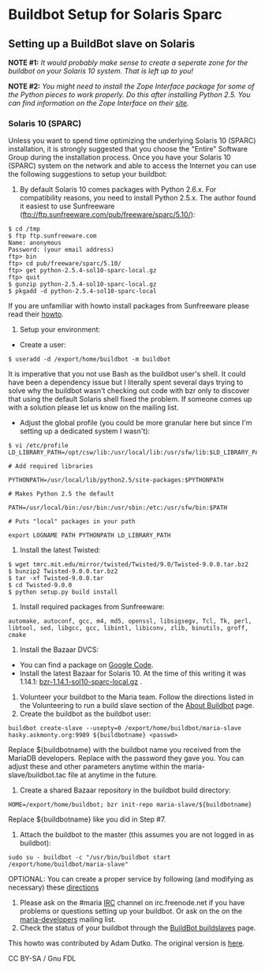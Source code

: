 
# Buildbot Setup for Solaris Sparc

## Setting up a BuildBot slave on Solaris


**NOTE #1:**
*It would probably make sense to create a seperate zone for the buildbot on your Solaris 10 system. That is left up to you!*


**NOTE #2:**
*You might need to install the Zope Interface package for some of the Python pieces to work properly. Do this after installing Python 2.5. You can find information on the Zope Interface on their [site](https://pypi.python.org/pypi/zope.interface).*


### Solaris 10 (SPARC)


Unless you want to spend time optimizing the underlying Solaris 10 (SPARC)
installation, it is strongly suggested that you choose the "Entire" Software
Group during the installation process. Once you have your Solaris 10 (SPARC)
system on the network and able to access the Internet you can use the
following suggestions to setup your buildbot:


1. By default Solaris 10 comes packages with Python 2.6.x. For compatibility reasons, you need to install Python 2.5.x. The author found it easiest to use Sunfreeware (ftp://ftp.sunfreeware.com/pub/freeware/sparc/5.10/):
```
$ cd /tmp
$ ftp ftp.sunfreeware.com
Name: anonymous
Password: (your email address)
ftp> bin
ftp> cd pub/freeware/sparc/5.10/
ftp> get python-2.5.4-sol10-sparc-local.gz
ftp> quit 
$ gunzip python-2.5.4-sol10-sparc-local.gz
$ pkgadd -d python-2.5.4-sol10-sparc-local
```
 If you are unfamiliar with howto install packages from Sunfreeware please
read their [howto](https://www.sunfreeware.com/indexsparc10.html).
1. Setup your environment:

  * Create a user:
```
$ useradd -d /export/home/buildbot -m buildbot
```

It is imperative that you not use Bash as the buildbot user's shell.
It could have been a dependency issue but I literally spent several days
trying to solve why the buildbot wasn't checking out code with bzr only to
discover that using the default Solaris shell fixed the problem. If someone
comes up with a solution please let us know on the mailing list.
  * Adjust the global profile (you could be more granular here but since I'm
setting up a dedicated system I wasn't): 
```
$ vi /etc/profile
LD_LIBRARY_PATH=/opt/csw/lib:/usr/local/lib:/usr/sfw/lib:$LD_LIBRARY_PATH 

# Add required libraries

PYTHONPATH=/usr/local/lib/python2.5/site-packages:$PYTHONPATH 

# Makes Python 2.5 the default

PATH=/usr/local/bin:/usr/bin:/usr/sbin:/etc:/usr/sfw/bin:$PATH 

# Puts "local" packages in your path

export LOGNAME PATH PYTHONPATH LD_LIBRARY_PATH
```
1. Install the latest Twisted: 
```
$ wget tmrc.mit.edu/mirror/twisted/Twisted/9.0/Twisted-9.0.0.tar.bz2
$ bunzip2 Twisted-9.0.0.tar.bz2
$ tar -xf Twisted-9.0.0.tar
$ cd Twisted-9.0.0
$ python setup.py build install
```
1. Install required packages from Sunfreeware:
```
automake, autoconf, gcc, m4, md5, openssl, libsigsegv, Tcl, Tk, perl,
libtool, sed, libgcc, gcc, libintl, libiconv, zlib, binutils, groff, cmake
```
1. Install the Bazaar DVCS:

  * You can find a package on [Google Code](https://code.google.com/p/bzrunix/downloads/list).
  * Install the latest Bazaar for Solaris 10. At the time of this writing it was
1.14.1: [bzr-1.14.1-sol10-sparc-local.gz](https://bzrunix.googlecode.com/files/bzr-1.14.1-sol10-sparc-local.gz) .
1. Volunteer your buildbot to the Maria team. Follow the directions listed in the Volunteering to run a build slave section of the [About Buildbot](../about-buildbot.md) page.
1. Create the buildbot as the buildbot user:
```
buildbot create-slave --usepty=0 /export/home/buildbot/maria-slave
hasky.askmonty.org:9989 ${buildbotname} <passwd>
```
 Replace ${buildbotname} with the buildbot name you received from the
MariaDB developers. Replace <passwd> with the password they gave you.
You can adjust these and other parameters anytime within the
maria-slave/buildbot.tac file at anytime in the future.
1. Create a shared Bazaar repository in the buildbot build directory:
```
HOME=/export/home/buildbot; bzr init-repo maria-slave/${buildbotname}
```
 Replace ${buildbotname} like you did in Step #7.
1. Attach the buildbot to the master (this assumes you are not logged in as buildbot):

```
sudo su - buildbot -c "/usr/bin/buildbot start /export/home/buildbot/maria-slave"
```

OPTIONAL: You can create a proper service by following (and modifying as necessary) these 
[directions](https://wadofstuff.blogspot.com/2007/01/smf-manifest-for-buildbot.html)
1. Please ask on the #maria [IRC](/kb/en/irc/) channel on irc.freenode.net if you have
problems or questions setting up your buildbot. Or ask on the on the [maria-developers](https://launchpad.net/~maria-developers) mailing list.
1. Check the status of your buildbot through the 
[BuildBot buildslaves](https://buildbot.askmonty.org/buildbot/buildslaves) page.


This howto was contributed by Adam Dutko. The original version is [here](https://littlehat.homelinux.org/tuts/MariaDB/buildbot/README-SOL10-SPARC).


CC BY-SA / Gnu FDL

